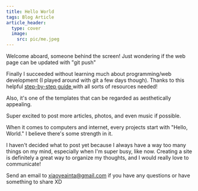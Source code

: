 ```yaml
---
title: Hello World
tags: Blog Article
article_header:
  type: cover
  image:
    src: pic/me.jpeg
---
```


Welcome aboard, someone behind the screen! Just wondering if the web page can be updated with "git push"

<!--more-->

Finally I succeeded without learning much about programming/web development (I played around with git a few days though). Thanks to this helpful [step-by-step guide ](https://tianqi.name/jekyll-TeXt-theme/docs/en/quick-start)with all sorts of resources needed!

 Also, it's one of the templates that can be regarded as aesthetically appealing. 

Super excited to post more articles, photos, and even music if possible. 

When it comes to computers and internet, every projects start with "Hello, World." I believe there's some strength in it.

I haven't decided what to post yet because I always have a way too many things on my mind, especially when I'm super busy, like now. Creating a site is definitely a great way to organize my thoughts, and I would really love to communicate! 

Send an email to xiaoyeainta@gmail.com if you have any questions or have something to share XD

